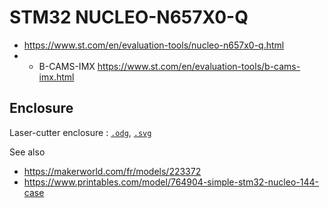 # STM32 NUCLEO-N657X0-Q

* https://www.st.com/en/evaluation-tools/nucleo-n657x0-q.html
* + B-CAMS-IMX https://www.st.com/en/evaluation-tools/b-cams-imx.html

## Enclosure

Laser-cutter enclosure : [`.odg`](NUCLEO-N657X0-Q.odg), [`.svg`](NUCLEO-N657X0-Q.svg)

See also
* https://makerworld.com/fr/models/223372
* https://www.printables.com/model/764904-simple-stm32-nucleo-144-case


